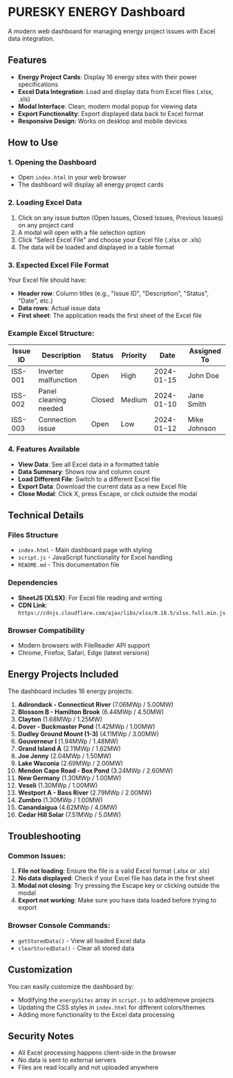 # PURESKY ENERGY Dashboard

A modern web dashboard for managing energy project issues with Excel data integration.

## Features

- **Energy Project Cards**: Display 16 energy sites with their power specifications
- **Excel Data Integration**: Load and display data from Excel files (.xlsx, .xls)
- **Modal Interface**: Clean, modern modal popup for viewing data
- **Export Functionality**: Export displayed data back to Excel format
- **Responsive Design**: Works on desktop and mobile devices

## How to Use

### 1. Opening the Dashboard
- Open `index.html` in your web browser
- The dashboard will display all energy project cards

### 2. Loading Excel Data
1. Click on any issue button (Open Issues, Closed Issues, Previous Issues) on any project card
2. A modal will open with a file selection option
3. Click "Select Excel File" and choose your Excel file (.xlsx or .xls)
4. The data will be loaded and displayed in a table format

### 3. Expected Excel File Format
Your Excel file should have:
- **Header row**: Column titles (e.g., "Issue ID", "Description", "Status", "Date", etc.)
- **Data rows**: Actual issue data
- **First sheet**: The application reads the first sheet of the Excel file

### Example Excel Structure:
| Issue ID | Description | Status | Priority | Date | Assigned To |
|----------|-------------|--------|----------|------|-------------|
| ISS-001  | Inverter malfunction | Open | High | 2024-01-15 | John Doe |
| ISS-002  | Panel cleaning needed | Closed | Medium | 2024-01-10 | Jane Smith |
| ISS-003  | Connection issue | Open | Low | 2024-01-12 | Mike Johnson |

### 4. Features Available
- **View Data**: See all Excel data in a formatted table
- **Data Summary**: Shows row and column count
- **Load Different File**: Switch to a different Excel file
- **Export Data**: Download the current data as a new Excel file
- **Close Modal**: Click X, press Escape, or click outside the modal

## Technical Details

### Files Structure
- `index.html` - Main dashboard page with styling
- `script.js` - JavaScript functionality for Excel handling
- `README.md` - This documentation file

### Dependencies
- **SheetJS (XLSX)**: For Excel file reading and writing
- **CDN Link**: `https://cdnjs.cloudflare.com/ajax/libs/xlsx/0.18.5/xlsx.full.min.js`

### Browser Compatibility
- Modern browsers with FileReader API support
- Chrome, Firefox, Safari, Edge (latest versions)

## Energy Projects Included

The dashboard includes 16 energy projects:

1. **Adirondack - Connecticut River** (7.06MWp / 5.00MW)
2. **Blossom B - Hamilton Brook** (6.44MWp / 4.50MW)
3. **Clayton** (1.68MWp / 1.25MW)
4. **Dover - Buckmaster Pond** (1.42MWp / 1.00MW)
5. **Dudley Ground Mount (1-3)** (4.11MWp / 3.00MW)
6. **Gouverneur I** (1.94MWp / 1.48MW)
7. **Grand Island A** (2.11MWp / 1.62MW)
8. **Joe Jenny** (2.04MWp / 1.50MW)
9. **Lake Waconia** (2.69MWp / 2.00MW)
10. **Mendon Cape Road - Box Pond** (3.24MWp / 2.60MW)
11. **New Germany** (1.30MWp / 1.00MW)
12. **Veseli** (1.30MWp / 1.00MW)
13. **Westport A - Bass River** (2.79MWp / 2.00MW)
14. **Zumbro** (1.30MWp / 1.00MW)
15. **Canandaigua** (4.62MWp / 4.0MW)
16. **Cedar Hill Solar** (7.51MWp / 5.0MW)

## Troubleshooting

### Common Issues:
1. **File not loading**: Ensure the file is a valid Excel format (.xlsx or .xls)
2. **No data displayed**: Check if your Excel file has data in the first sheet
3. **Modal not closing**: Try pressing the Escape key or clicking outside the modal
4. **Export not working**: Make sure you have data loaded before trying to export

### Browser Console Commands:
- `getStoredData()` - View all loaded Excel data
- `clearStoredData()` - Clear all stored data

## Customization

You can easily customize the dashboard by:
- Modifying the `energySites` array in `script.js` to add/remove projects
- Updating the CSS styles in `index.html` for different colors/themes
- Adding more functionality to the Excel data processing

## Security Notes

- All Excel processing happens client-side in the browser
- No data is sent to external servers
- Files are read locally and not uploaded anywhere 